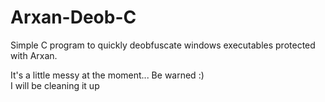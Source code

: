 # Arxan-Deob-C
Simple C program to quickly deobfuscate windows executables protected with Arxan.

It's a little messy at the moment... Be warned :)  
I will be cleaning it up
